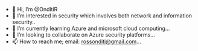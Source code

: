 - 👋 Hi, I’m @OnditiR
- 👀 I’m interested in security which involves both network and information security..
- 🌱 I’m currently learning Azure and microsoft cloud computing...
- 💞️ I’m looking to collaborate on Azure security platforms...
- 📫 How to reach me; email: rossonditi@gmail.com...

<!---
OnditiR/OnditiR is a ✨ special ✨ repository because its `README.md` (this file) appears on your GitHub profile.
You can click the Preview link to take a look at your changes.
--->
